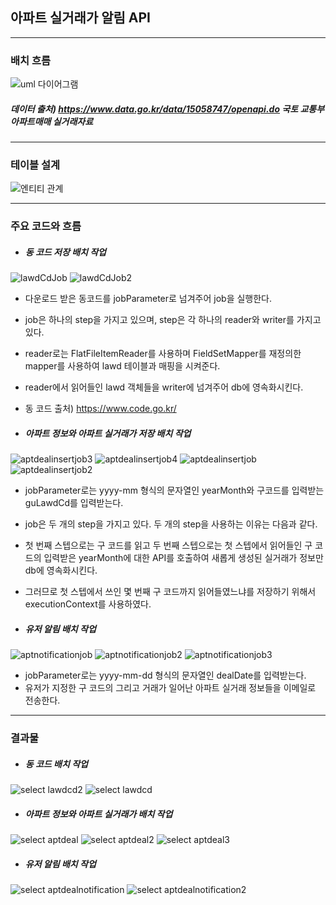 ## 아파트 실거래가 알림 API

---
### 배치 흐름
![uml 다이어그램](https://user-images.githubusercontent.com/64354998/171605625-2a0cc778-c336-49e0-b575-3c84aefec762.PNG)
##### 데이터 출처) https://www.data.go.kr/data/15058747/openapi.do 국토 교통부 아파트매매 실거래자료

---
### 테이블 설계
![엔티티 관계](https://user-images.githubusercontent.com/64354998/171606527-e43c06b2-8c15-4294-bdc8-591e143a6e0c.PNG)

---
### 주요 코드와 흐름
* ##### 동 코드 저장 배치 작업
![lawdCdJob](https://user-images.githubusercontent.com/64354998/171607232-eee8d5f1-e34e-479a-a3c6-fdef14001003.PNG)
![lawdCdJob2](https://user-images.githubusercontent.com/64354998/171607238-d40965cc-2094-486d-bf42-5f35d67cc4a2.PNG)
  * 다운로드 받은 동코드를 jobParameter로 넘겨주어 job을 실행한다.
  * job은 하나의 step을 가지고 있으며, step은 각 하나의 reader와 writer를 가지고있다.
  * reader로는 FlatFileItemReader를 사용하며 FieldSetMapper를 재정의한 mapper를 사용하여 lawd 테이블과 매핑을 시켜준다.
  * reader에서 읽어들인 lawd 객체들을 writer에 넘겨주어 db에 영속화시킨다.
  * 동 코드 출처) https://www.code.go.kr/

* ##### 아파트 정보와 아파트 실거래가 저장 배치 작업
![aptdealinsertjob3](https://user-images.githubusercontent.com/64354998/171610253-7baa42e1-22a1-486d-b1e7-65f25871710a.PNG)
![aptdealinsertjob4](https://user-images.githubusercontent.com/64354998/171610568-47c8eafb-7aa5-415b-872d-dba27d75130d.PNG)
![aptdealinsertjob](https://user-images.githubusercontent.com/64354998/171610277-3e085c3d-d97a-4384-9060-3df0d727b564.PNG)
![aptdealinsertjob2](https://user-images.githubusercontent.com/64354998/171610281-809bd983-7218-450c-888d-839792413906.PNG)
  * jobParameter로는 yyyy-mm 형식의 문자열인 yearMonth와 구코드를 입력받는 guLawdCd를 입력받는다.
  * job은 두 개의 step을 가지고 있다. 두 개의 step을 사용하는 이유는 다음과 같다.
  * 첫 번째 스텝으로는 구 코드를 읽고 두 번째 스텝으로는 첫 스텝에서 읽어들인 구 코드의 입력받은 yearMonth에 대한 API를 호출하여 새롭게 생성된 실거래가 정보만 db에 영속화시킨다.
  * 그러므로 첫 스텝에서 쓰인 몇 번째 구 코드까지 읽어들였느냐를 저장하기 위해서 executionContext를 사용하였다.

* ##### 유저 알림 배치 작업
![aptnotificationjob](https://user-images.githubusercontent.com/64354998/171612846-4c063702-de35-49e3-932e-6756a8dc1f0e.PNG)
![aptnotificationjob2](https://user-images.githubusercontent.com/64354998/171612854-3f6e4639-a642-4509-9c06-d24470bce9f0.PNG)
![aptnotificationjob3](https://user-images.githubusercontent.com/64354998/171612863-da7ea247-8c8a-4249-b514-d9178dafdafc.PNG)
  * jobParameter로는 yyyy-mm-dd 형식의 문자열인 dealDate를 입력받는다.
  * 유저가 지정한 구 코드의 그리고 거래가 일어난 아파트 실거래 정보들을 이메일로 전송한다.

---
### 결과물
* ##### 동 코드 배치 작업
![select lawdcd2](https://user-images.githubusercontent.com/64354998/171613372-31ce67d5-0b74-4330-bf26-4e734db03917.PNG)
![select lawdcd](https://user-images.githubusercontent.com/64354998/171613369-7bf80f3f-0d84-42cf-9074-755b13ea3340.PNG)

* ##### 아파트 정보와 아파트 실거래가 배치 작업
![select aptdeal](https://user-images.githubusercontent.com/64354998/171613887-874fc604-ff8d-4fef-9832-6145be550eef.PNG)
![select aptdeal2](https://user-images.githubusercontent.com/64354998/171613892-2152b934-7818-4c8f-85cc-502d793e6706.PNG)
![select aptdeal3](https://user-images.githubusercontent.com/64354998/171613895-8f58031b-a9ed-4147-9332-43d946f79485.PNG)

* ##### 유저 알림 배치 작업
![select aptdealnotification](https://user-images.githubusercontent.com/64354998/171614052-04ce0c58-d365-4d74-8c6e-d6ca9fc6530b.PNG)
![select aptdealnotification2](https://user-images.githubusercontent.com/64354998/171614054-5faa8a0b-135a-44ed-8963-4aeee7dddf4f.PNG)

